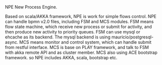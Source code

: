 NPE
 New Process Engine.

   Based on scala/AKKA framework, NPE is work for simple flows control. NPE can handle bpmn v2.0 files, including FSM and MCS modules.
   FSM means flow state machine, which receive new process or submit for activity, and then produce new activity to priority queues. FSM can use mysql or ehcache as its backend. The mysql backend is using mauricio/postgresql-async. 
   MCS means monitor and control system, which can handle submit from restful interface. MCS is base on PLAY framework, and talk to FSM with akka remote API and as cluster member. MCS also using ACE bootstrap framework.
   so NPE includes AKKA, scala, bootstrap etc.

